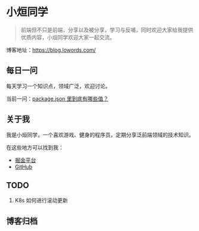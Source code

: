 # 小烜同学

> 前端但不只是前端，分享以及被分享，学习与反哺，同时欢迎大家给我提供优质内容，小烜同学欢迎大家一起交流。

博客地址：<https://blog.lowords.com/>

## 每日一问

每天学习一个知识点，领域广泛，欢迎讨论。

当前一问：[package.json 里到底有哪些值？](./ask-and-answer/Q3.md)

## 关于我

我是小烜同学，一个喜欢游戏、健身的程序员，定期分享泛前端领域的技术知识。

在这些地方可以找到我：

- [掘金平台](https://juejin.im/user/59cbb8d46fb9a00a6c12c2cf)
- [GitHub](https://github.com/balancelove/bl_blog)

## TODO

1. K8s 如何进行滚动更新

## 博客归档
